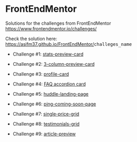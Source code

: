 # FrontEndMentor

Solutions for the challenges from FrontEndMentor https://www.frontendmentor.io/challenges/

Check the solution here: https://asifm37.github.io/FrontEndMentor/<kbd>challeges_name</kbd>

* Challenge #1: [stats-preview-card](https://asifm37.github.io/FrontEndMentor/stats-preview-card/)

* Challenge #2: [3-column-preview-card](https://asifm37.github.io/FrontEndMentor/3-column-preview-card/)

* Challenge #3: [profile-card](https://asifm37.github.io/FrontEndMentor/profile-card/)

* Challenge #4: [FAQ accordion card](https://asifm37.github.io/FrontEndMentor/faq-card/)

* Challenge #5: [huddle-landing-page](https://asifm37.github.io/FrontEndMentor/huddle-landing-page/)

* Challenge #6: [ping-coming-soon-page](https://asifm37.github.io/FrontEndMentor/ping-coming-soon-page/)

* Challenge #7: [single-price-grid](https://asifm37.github.io/FrontEndMentor/single-price-grid/)

* Challenge #8: [testimonials-grid](https://asifm37.github.io/FrontEndMentor/testimonials-grid/)

* Challenge #9: [article-preview](https://asifm37.github.io/FrontEndMentor/article-preview/)
